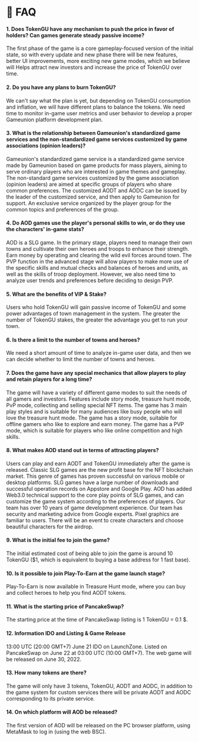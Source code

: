 # 🚀 FAQ

#### 1. Does TokenGU have any mechanism to push the price in favor of holders? Can games generate steady passive income?

The first phase of the game is a core gameplay-focused version of the initial state, so with every update and new phase there will be new features, better UI improvements, more exciting new game modes, which we believe will Helps attract new investors and increase the price of TokenGU over time.

#### 2. Do you have any plans to burn TokenGU?

We can't say what the plan is yet, but depending on TokenGU consumption and inflation, we will have different plans to balance the tokens. We need time to monitor in-game user metrics and user behavior to develop a proper Gameunion platform development plan.

#### 3. What is the relationship between Gameunion's standardized game services and the non-standardized game services customized by game associations (opinion leaders)?

Gameunion's standardized game service is a standardized game service made by Gameunion based on game products for mass players, aiming to serve ordinary players who are interested in game themes and gameplay. The non-standard game services customized by the game association (opinion leaders) are aimed at specific groups of players who share common preferences. The customized AODT and AODC can be issued by the leader of the customized service, and then apply to Gameunion for support. An exclusive service organized by the player group for the common topics and preferences of the group.

#### 4. Do AOD games use the player's personal skills to win, or do they use the characters' in-game stats?

AOD is a SLG game. In the primary stage, players need to manage their own towns and cultivate their own heroes and troops to enhance their strength. Earn money by operating and clearing the wild evil forces around town. The PVP function in the advanced stage will allow players to make more use of the specific skills and mutual checks and balances of heroes and units, as well as the skills of troop deployment. However, we also need time to analyze user trends and preferences before deciding to design PVP.

#### 5. What are the benefits of VIP & Stake?

Users who hold TokenGU will gain passive income of TokenGU and some power advantages of town management in the system. The greater the number of TokenGU stakes, the greater the advantage you get to run your town.

#### 6. Is there a limit to the number of towns and heroes?

We need a short amount of time to analyze in-game user data, and then we can decide whether to limit the number of towns and heroes.

#### 7. Does the game have any special mechanics that allow players to play and retain players for a long time?

The game will have a variety of different game modes to suit the needs of all gamers and investors. Features include story mode, treasure hunt mode, PvP mode, collecting and selling special NFT items. The game has 3 main play styles and is suitable for many audiences like busy people who will love the treasure hunt mode. The game has a story mode, suitable for offline gamers who like to explore and earn money. The game has a PVP mode, which is suitable for players who like online competition and high skills.

#### 8. What makes AOD stand out in terms of attracting players?

Users can play and earn AODT and TokenGU immediately after the game is released. Classic SLG games are the new profit base for the NFT blockchain market. This genre of games has proven successful on various mobile or desktop platforms. SLG games have a large number of downloads and successful operation records on Appstore and Google Play. AOD has added Web3.0 technical support to the core play points of SLG games, and can customize the game system according to the preferences of players. Our team has over 10 years of game development experience. Our team has security and marketing advice from Google experts. Pixel graphics are familiar to users. There will be an event to create characters and choose beautiful characters for the airdrop.

#### 9. What is the initial fee to join the game?

The initial estimated cost of being able to join the game is around 10 TokenGU ($1, which is equivalent to buying a base address for 1 fast base).

#### 10. Is it possible to join Play-To-Earn at the game launch stage?

Play-To-Earn is now available in Treasure Hunt mode, where you can buy and collect heroes to help you find AODT tokens.

#### 11. What is the starting price of PancakeSwap?

The starting price at the time of PancakeSwap listing is 1 TokenGU = 0.1 $.

#### 12. Information IDO and Listing & Game Release

13:00 UTC (20:00 GMT+7) June 21 IDO on LaunchZone. Listed on PancakeSwap on June 22 at 03:00 UTC (10:00 GMT+7). The web game will be released on June 30, 2022.

#### 13. How many tokens are there?

The game will only have 3 tokens, TokenGU, AODT and AODC, in addition to the game system for custom services there will be private AODT and AODC corresponding to its private service.

#### 14. On which platform will AOD be released?

The first version of AOD will be released on the PC browser platform, using MetaMask to log in (using the web BSC).
